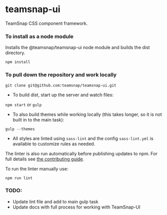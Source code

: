 # teamsnap-ui
TeamSnap CSS component framework.

### To install as a node module

Installs the @teamsnap/teamsnap-ui node module and builds the dist directory.

```
npm install
```

### To pull down the repository and work locally

```
git clone git@github.com:teamsnap/teamsnap-ui.git
```

+ To build dist, start up the server and watch files:

`npm start` or `gulp`


+ To also build themes while working locally (this takes longer, so it is not built in to the main task):

```
gulp --themes
```

+ All styles are linted using `sass-lint` and the config `sass-lint.yml` is available to customize rules as needed.

The linter is also run automatically before publishing updates to npm. For full details see [the contributing guide](CONTRIBUTING.md).

To run the linter manually use:

```
npm run lint
```

### TODO:

+ Update lint file and add to main gulp task
+ Update docs with full process for working with TeamSnap-UI
